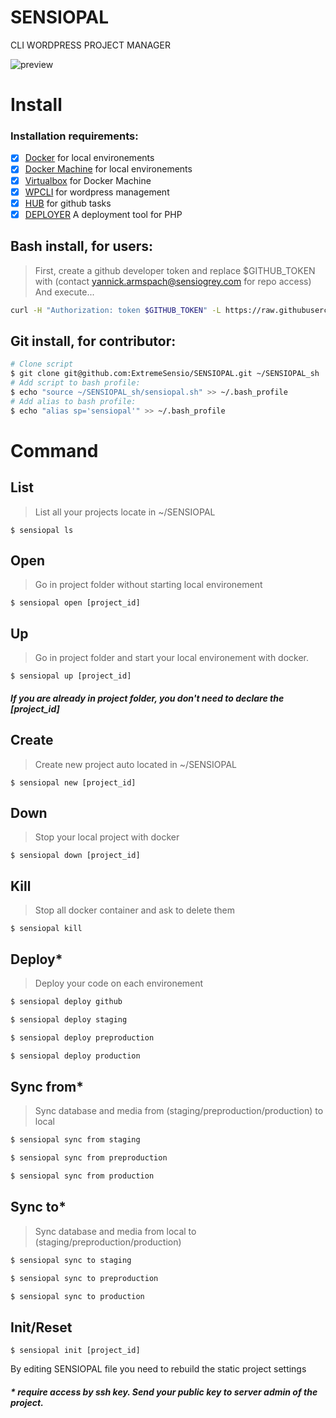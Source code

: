 # SENSIOPAL
CLI WORDPRESS PROJECT MANAGER

![preview](preview.gif)

# Install

### Installation requirements:

  - [x] [Docker](https://docs.docker.com/install/) for local environements
  - [x] [Docker Machine](https://docs.docker.com/machine/install-machine/) for local environements
  - [x] [Virtualbox](https://www.virtualbox.org/) for Docker Machine
  - [x] [WPCLI](https://wp-cli.org/) for wordpress management
  - [x] [HUB](https://hub.github.com/) for github tasks
  - [x] [DEPLOYER](https://deployer.org/download/) A deployment tool for PHP
  
## Bash install, for users:
> First, create a github developer token and replace $GITHUB_TOKEN with (contact yannick.armspach@sensiogrey.com for repo access) And execute...
```sh
curl -H "Authorization: token $GITHUB_TOKEN" -L https://raw.githubusercontent.com/ExtremeSensio/SENSIOPAL/master/install.sh | bash -s $GITHUB_TOKEN
```

## Git install, for contributor:
```sh
# Clone script
$ git clone git@github.com:ExtremeSensio/SENSIOPAL.git ~/SENSIOPAL_sh
# Add script to bash profile:
$ echo "source ~/SENSIOPAL_sh/sensiopal.sh" >> ~/.bash_profile
# Add alias to bash profile:
$ echo "alias sp='sensiopal'" >> ~/.bash_profile
```

# Command

## List
> List all your projects locate in ~/SENSIOPAL
```
$ sensiopal ls
```



## Open
> Go in project folder without starting local environement
```
$ sensiopal open [project_id]
```



## Up
> Go in project folder and start your local environement with docker. 
```
$ sensiopal up [project_id]
```
##### If you are already in project folder, you don't need to declare the \[project_id\]

## Create
> Create new project auto located in ~/SENSIOPAL
```
$ sensiopal new [project_id]
```


## Down
> Stop your local project with docker
```
$ sensiopal down [project_id]
```


## Kill
> Stop all docker container and ask to delete them
```
$ sensiopal kill
```



## Deploy*
> Deploy your code on each environement
```sh
$ sensiopal deploy github

$ sensiopal deploy staging

$ sensiopal deploy preproduction

$ sensiopal deploy production
```



## Sync from*
> Sync database and media from (staging/preproduction/production) to local
```sh
$ sensiopal sync from staging

$ sensiopal sync from preproduction

$ sensiopal sync from production
```


## Sync to*
> Sync database and media from local to (staging/preproduction/production)
```sh
$ sensiopal sync to staging

$ sensiopal sync to preproduction

$ sensiopal sync to production
```

## Init/Reset
```
$ sensiopal init [project_id]
```
By editing SENSIOPAL file you need to rebuild the static project settings 

##### * require access by ssh key. Send your public key to server admin of the project.